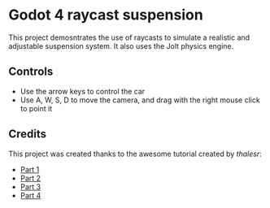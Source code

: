# Godot 4 raycast suspension

This project demosntrates the use of raycasts to simulate a realistic and adjustable suspension system.
It also uses the Jolt physics engine.

## Controls

- Use the arrow keys to control the car
- Use A, W, S, D to move the camera, and drag with the right mouse click to point it

## Credits

This project was created thanks to the awesome tutorial created by *thalesr*:
- [Part 1](https://www.youtube.com/watch?v=fe-8J7_WAq0)
- [Part 2](https://www.youtube.com/watch?v=XcfAMAE40YY)
- [Part 3](https://www.youtube.com/watch?v=2lTGPuarYRs)
- [Part 4](https://www.youtube.com/watch?v=H7Wd5ILZOFY)

